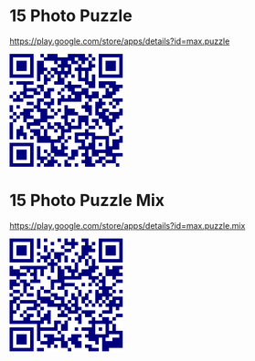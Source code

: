 # 15 Photo Puzzle

https://play.google.com/store/apps/details?id=max.puzzle


![15 Photo Puzzle Android Game](images/15-Photo-Puzzle-QR.png "15 Photo Puzzle Android Game")


# 15 Photo Puzzle Mix

https://play.google.com/store/apps/details?id=max.puzzle.mix


![15 Photo Puzzle Mix Android Game](images/15-Photo-Puzzle-Mix-QR.png "15 Photo Puzzle Mix Android Game")
